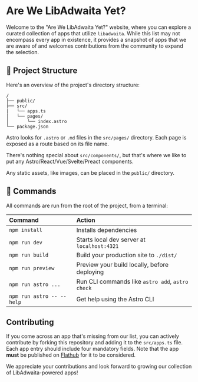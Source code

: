 # Are We LibAdwaita Yet?

Welcome to the "Are We LibAdwaita Yet?" website, where you can explore a curated collection of apps that utilize `libadwaita`. While this list may not encompass every app in existence, it provides a snapshot of apps that we are aware of and welcomes contributions from the community to expand the selection.

## 🚀 Project Structure

Here's an overview of the project's directory structure:

```text
/
├── public/
├── src/
|   └── apps.ts
│   └── pages/
│       └── index.astro
└── package.json
```

Astro looks for `.astro` or `.md` files in the `src/pages/` directory. Each page is exposed as a route based on its file name.

There's nothing special about `src/components/`, but that's where we like to put any Astro/React/Vue/Svelte/Preact components.

Any static assets, like images, can be placed in the `public/` directory.

## 🧞 Commands

All commands are run from the root of the project, from a terminal:

| Command                   | Action                                           |
| :------------------------ | :----------------------------------------------- |
| `npm install`             | Installs dependencies                            |
| `npm run dev`             | Starts local dev server at `localhost:4321`      |
| `npm run build`           | Build your production site to `./dist/`          |
| `npm run preview`         | Preview your build locally, before deploying     |
| `npm run astro ...`       | Run CLI commands like `astro add`, `astro check` |
| `npm run astro -- --help` | Get help using the Astro CLI                     |

## Contributing

If you come across an app that's missing from our list, you can actively contribute by forking this repository and adding it to the `src/apps.ts` file. Each app entry should include four mandatory fields. Note that the app **must** be published on [Flathub](https://flathub.org) for it to be considered.

We appreciate your contributions and look forward to growing our collection of LibAdwaita-powered apps!
